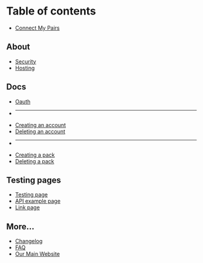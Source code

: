 # Table of contents

* [Connect My Pairs](README.md)

## About

* [Security](about/security.md)
* [Hosting](about/hosting.md)

## Docs

* [Oauth](docs/oauth.md)
* ----------
* [Creating an account](docs/users/create.md)
* [Deleting an account](docs/users/delete.md)
* ----------
* [Creating a pack](docs/packs/create.md)
* [Deleting a pack](docs/packs/delete.md)

## Testing pages
* [Testing page](docs/testing-page.md)
* [API example page](api-example-page.md)
* [Link page](link-page.md)

## More...
* [Changelog](changelog.md)
* [FAQ](faq.md)
* [Our Main Website](https://clicksminuteper.net)

